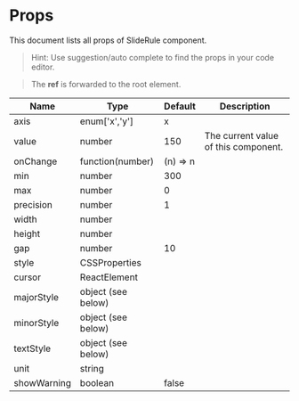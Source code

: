 # Props

This document lists all props of SlideRule component.

> Hint: Use suggestion/auto complete to find the props in your code editor.

> The **ref** is forwarded to the root element.

| Name        | Type               | Default  | Description                          |
| ----------- | ------------------ | -------- | ------------------------------------ |
| axis        | enum['x','y']      | x        |
| value       | number             | 150      | The current value of this component. |
| onChange    | function(number)   | (n) => n |
| min         | number             | 300      |
| max         | number             | 0        |
| precision   | number             | 1        |
| width       | number             |          |
| height      | number             |          |
| gap         | number             | 10       |
| style       | CSSProperties      |          |
| cursor      | ReactElement       |          |
| majorStyle  | object (see below) |          |
| minorStyle  | object (see below) |          |
| textStyle   | object (see below) |          |
| unit        | string             |          |
| showWarning | boolean            | false    |
